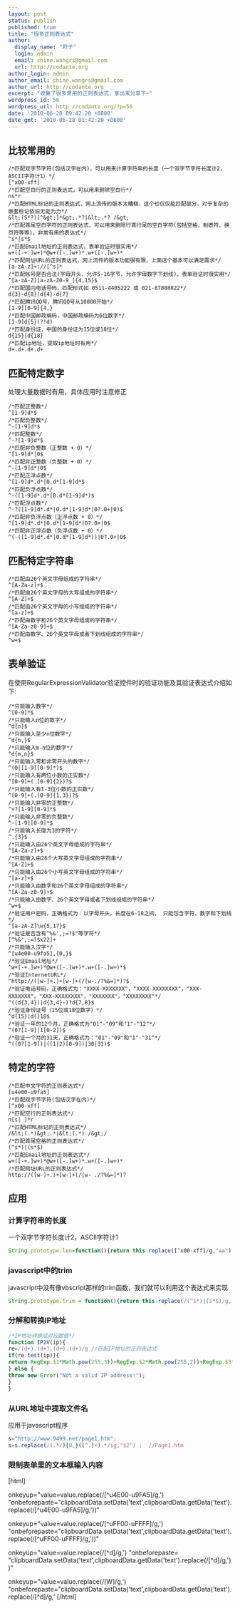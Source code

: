 ```yaml
---
layout: post
status: publish
published: true
title: "很多正则表达式"
author:
  display_name: "莳子"
  login: admin
  email: shine.wangrs@gmail.com
  url: http://codante.org
author_login: admin
author_email: shine.wangrs@gmail.com
author_url: http://codante.org
excerpt: "收集了很多常用的正则表达式，拿出来分享下~"
wordpress_id: 56
wordpress_url: http://codante.org/?p=56
date: '2010-06-28 09:42:20 +0800'
date_gmt: '2010-06-28 01:42:20 +0800'
---
```


## 比较常用的

```
/*匹配双字节字符(包括汉字在内)，可以用来计算字符串的长度（一个双字节字符长度计2，ASCII字符计1）*/
[^x00-xff]
/*匹配空白行的正则表达式，可以用来删除空白行*/
ns*r
/*匹配HTML标记的正则表达式，网上流传的版本太糟糕，这个也仅仅能匹配部分，对于复杂的嵌套标记依旧无能为力*/
&lt;(S*?)[^&gt;]*&gt;.*?|&lt;.*? /&gt;
/*匹配首尾空白字符的正则表达式，可以用来删除行首行尾的空白字符(包括空格、制表符、换页符等等)，非常有用的表达式*/
^s*|s*$
/*匹配Email地址的正则表达式，表单验证时很实用*/
w+([-+.]w+)*@w+([-.]w+)*.w+([-.]w+)*
/*匹配网址URL的正则表达式，网上流传的版本功能很有限，上面这个基本可以满足需求*/
[a-zA-z]+://[^s]*
/*匹配帐号是否合法(字母开头，允许5-16字节，允许字母数字下划线)，表单验证时很实用*/
^[a-zA-Z][a-zA-Z0-9_]{4,15}$
/*匹配国内电话号码，匹配形式如 0511-4405222 或 021-87888822*/
d{3}-d{8}|d{4}-d{7}
/*匹配腾讯QQ号，腾讯QQ号从10000开始*/
[1-9][0-9]{4,}
/*匹配中国邮政编码，中国邮政编码为6位数字*/
[1-9]d{5}(?!d)
/*匹配身份证，中国的身份证为15位或18位*/
d{15}|d{18}
/*匹配ip地址，提取ip地址时有用*/
d+.d+.d+.d+
```

## 匹配特定数字

处理大量数据时有用，具体应用时注意修正

```
/*匹配正整数*/
^[1-9]d*$
/*匹配负整数*/
^-[1-9]d*$
/*匹配整数*/
^-?[1-9]d*$
/*匹配非负整数（正整数 + 0）*/
^[1-9]d*|0$
/*匹配非正整数（负整数 + 0）*/
^-[1-9]d*|0$
/*匹配正浮点数*/
^[1-9]d*.d*|0.d*[1-9]d*$
/*匹配负浮点数*/
^-([1-9]d*.d*|0.d*[1-9]d*)$
/*匹配浮点数*/
^-?([1-9]d*.d*|0.d*[1-9]d*|0?.0+|0)$
/*匹配非负浮点数（正浮点数 + 0）*/
^[1-9]d*.d*|0.d*[1-9]d*|0?.0+|0$
/*匹配非正浮点数（负浮点数 + 0）*/
^(-([1-9]d*.d*|0.d*[1-9]d*))|0?.0+|0$
```

## 匹配特定字符串

```
/*匹配由26个英文字母组成的字符串*/
^[A-Za-z]+$
/*匹配由26个英文字母的大写组成的字符串*/
^[A-Z]+$
/*匹配由26个英文字母的小写组成的字符串*/
^[a-z]+$
/*匹配由数字和26个英文字母组成的字符串*/
^[A-Za-z0-9]+$
/*匹配由数字、26个英文字母或者下划线组成的字符串*/
^w+$
```

## 表单验证

在使用RegularExpressionValidator验证控件时的验证功能及其验证表达式介绍如下:

```
/*只能输入数字*/
^[0-9]*$
/*只能输入n位的数字*/
^d{n}$
/*只能输入至少n位数字*/
^d{n,}$
/*只能输入m-n位的数字*/
^d{m,n}$
/*只能输入零和非零开头的数字*/
^(0|[1-9][0-9]*)$
/*只能输入有两位小数的正实数*/
^[0-9]+(.[0-9]{2})?$
/*只能输入有1-3位小数的正实数*/
^[0-9]+(.[0-9]{1,3})?$
/*只能输入非零的正整数*/
^+?[1-9][0-9]*$
/*只能输入非零的负整数*/
^-[1-9][0-9]*$
/*只能输入长度为3的字符*/
^.{3}$
/*只能输入由26个英文字母组成的字符串*/
^[A-Za-z]+$
/*只能输入由26个大写英文字母组成的字符串*/
^[A-Z]+$
/*只能输入由26个小写英文字母组成的字符串*/
^[a-z]+$
/*只能输入由数字和26个英文字母组成的字符串*/
^[A-Za-z0-9]+$
/*只能输入由数字、26个英文字母或者下划线组成的字符串*/
^w+$
/*验证用户密码，正确格式为：以字母开头，长度在6-18之间， 只能包含字符、数字和下划线*/
^[a-zA-Z]\w{5,17}$
/*验证是否含有^%&',;=?$"等字符*/
[^%&',;=?$x22]+
/*只能输入汉字*/
^[u4e00-u9fa5],{0,}$
/*验证Email地址*/
^w+[-+.]w+)*@w+([-.]w+)*.w+([-.]w+)*$
/*验证InternetURL*/
^http://([w-]+.)+[w-]+(/[w-./?%&=]*)?$
/*验证电话号码，正确格式为："XXXX-XXXXXXX"，"XXXX-XXXXXXXX"，"XXX-XXXXXXX"，"XXX-XXXXXXXX"，"XXXXXXX"，"XXXXXXXX"*/
^((d{3,4})|d{3,4}-)?d{7,8}$
/*验证身份证号（15位或18位数字）*/
^d{15}|d{}18$
/*验证一年的12个月，正确格式为"01"-"09"和"1"-"12"*/
^(0?[1-9]|1[0-2])$
/*验证一个月的31天，正确格式为："01"-"09"和"1"-"31"*/
^((0?[1-9])|((1|2)[0-9])|30|31)$
```

## 特定的字符

```
/*匹配中文字符的正则表达式*/
[u4e00-u9fa5]
/*匹配双字节字符(包括汉字在内)*/
[^x00-xff]
/*匹配空行的正则表达式*/
n[s| ]*r
/*匹配HTML标记的正则表达式*/
/&lt;(.*)&gt;.*|&lt;(.*) /&gt;/
/*匹配首尾空格的正则表达式*/
(^s*)|(s*$)
/*匹配Email地址的正则表达式*/
w+([-+.]w+)*@w+([-.]w+)*.w+([-.]w+)*
/*匹配网址URL的正则表达式*/
http://([w-]+.)+[w-]+(/[w- ./?%&=]*)?
```

## 应用

### 计算字符串的长度

一个双字节字符长度计2，ASCII字符计1

```javascript
String.prototype.len=function(){return this.replace([^x00-xff]/g,"aa").length;}
```

### javascript中的trim

javascript中没有像vbscript那样的trim函数，我们就可以利用这个表达式来实现

```javascript
String.prototype.trim = function(){return this.replace(/(^s*)|(s*$)/g, "");}
```

### 分解和转换IP地址

```javascript
/*IP地址转换成对应数值*/
function IP2V(ip){
re=/(d+).(d+).(d+).(d+)/g //匹配IP地址的正则表达式
if(re.test(ip)){
return RegExp.$1*Math.pow(255,3))+RegExp.$2*Math.pow(255,2))+RegExp.$3*255+RegExp.$4*1;
} else {
throw new Error("Not a valid IP address!");
}
}
```

### 从URL地址中提取文件名

应用于javascript程序

```javascript
s="http://www.9499.net/page1.htm";
s=s.replace(/(.*/){0,}([^.]+).*/ig,"$2") ;  //Page1.htm
```

### 限制表单里的文本框输入内容

[html]
  
onkeyup="value=value.replace(/[^u4E00-u9FA5]/g,') "onbeforepaste="clipboardData.setData('text',clipboardData.getData('text').replace(/[^u4E00-u9FA5]/g,'))"

onkeyup="value=value.replace(/[^uFF00-uFFFF]/g,') "onbeforepaste="clipboardData.setData('text',clipboardData.getData('text').replace(/[^uFF00-uFFFF]/g,'))"

onkeyup="value=value.replace(/[^d]/g,') "onbeforepaste= "clipboardData.setData('text',clipboardData.getData('text').replace(/[^d]/g,'))"

onkeyup="value=value.replace(/[W]/g,') "onbeforepaste="clipboardData.setData('text',clipboardData.getData('text').replace(/[^d]/g,'
[/html]